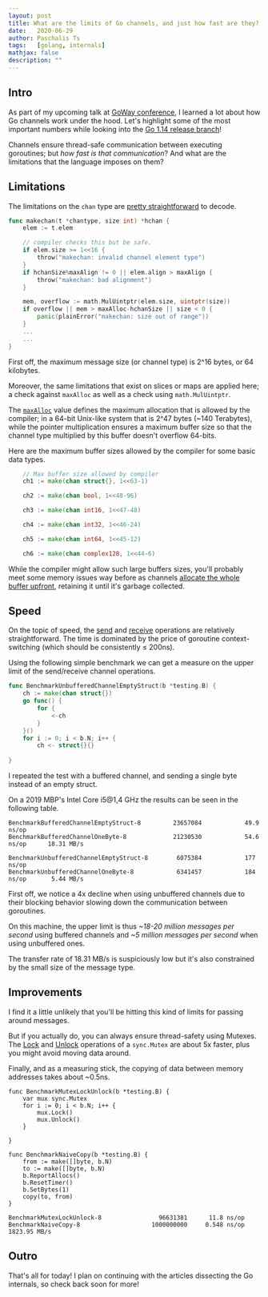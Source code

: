 ```yaml
---
layout: post
title: What are the limits of Go channels, and just how fast are they?
date:   2020-06-29
author: Paschalis Ts
tags:   [golang, internals]
mathjax: false
description: ""
---
```


## Intro

As part of my upcoming talk at [GoWay conference](http://goway.io/), I learned a lot about how Go channels work under the hood. Let's highlight some of the most important numbers while looking into the [Go 1.14 release branch](https://github.com/golang/go/tree/release-branch.go1.14)!

Channels ensure thread-safe communication between executing goroutines; but *how fast is that communication*? And what are the limitations that the language imposes on them?

## Limitations

The limitations on the `chan` type are [pretty straightforward](https://github.com/golang/go/blob/release-branch.go1.14/src/runtime/chan.go#L71) to decode.
```go
func makechan(t *chantype, size int) *hchan {
	elem := t.elem

	// compiler checks this but be safe.
	if elem.size >= 1<<16 {
		throw("makechan: invalid channel element type")
	}
	if hchanSize%maxAlign != 0 || elem.align > maxAlign {
		throw("makechan: bad alignment")
	}

	mem, overflow := math.MulUintptr(elem.size, uintptr(size))
	if overflow || mem > maxAlloc-hchanSize || size < 0 {
		panic(plainError("makechan: size out of range"))
	}
	...
	...
}
```

First off, the maximum message size (or channel type) is 2^16 bytes, or 64 kilobytes.

Moreover, the same limitations that exist on slices or maps are applied here; a check against `maxAlloc` as well as a check using `math.MulUintptr`.

The [`maxAlloc`](https://github.com/golang/go/blob/67d894ee652a3c6fd0a883a33b86686371b96a0e/src/runtime/malloc.go#L217) value defines the maximum allocation that is allowed by the compiler; in a 64-bit Unix-like system that is 2^47 bytes (~140 Terabytes), while the pointer multiplication ensures a maximum buffer size so that the channel type multiplied by this buffer doesn't overflow 64-bits.

Here are the maximum buffer sizes allowed by the compiler for some basic data types.
```go
    // Max buffer size allowed by compiler
    ch1 := make(chan struct{}, 1<<63-1)

    ch2 := make(chan bool, 1<<48-96)

    ch3 := make(chan int16, 1<<47-48)

    ch4 := make(chan int32, 1<<46-24)

    ch5 := make(chan int64, 1<<45-12)

    ch6 := make(chan complex128, 1<<44-6)
```

While the compiler might allow such large buffers sizes, you'll probably meet some memory issues way before as channels [allocate the whole buffer upfront](https://github.com/golang/go/blob/67d894ee652a3c6fd0a883a33b86686371b96a0e/src/runtime/chan.go#L101), retaining it until it's garbage collected.

## Speed

On the topic of speed, the [send](https://github.com/golang/go/blob/67d894ee652a3c6fd0a883a33b86686371b96a0e/src/runtime/chan.go#L142) and [receive](https://github.com/golang/go/blob/67d894ee652a3c6fd0a883a33b86686371b96a0e/src/runtime/chan.go#L422) operations are relatively straightforward. The time is dominated by the price of goroutine context-switching (which should be consistently ≤ 200ns).

Using the following simple benchmark we can get a measure on the upper limit of the send/receive channel operations.
```go
func BenchmarkUnbufferedChannelEmptyStruct(b *testing.B) {
    ch := make(chan struct{})
    go func() {
        for {
            <-ch
        }
    }()
    for i := 0; i < b.N; i++ {
        ch <- struct{}{}
    
}
```

I repeated the test with a buffered channel, and sending a single byte instead of an empty struct. 

On a 2019 MBP's Intel Core i5@1,4 GHz the results can be seen in the following table.

```
BenchmarkBufferedChannelEmptyStruct-8         23657084            49.9 ns/op
BenchmarkBufferedChannelOneByte-8             21230530            54.6 ns/op      18.31 MB/s

BenchmarkUnbufferedChannelEmptyStruct-8        6075384            177 ns/op
BenchmarkUnbufferedChannelOneByte-8            6341457            184 ns/op       5.44 MB/s
```

First off, we notice a 4x decline when using unbuffered channels due to their blocking behavior slowing down the communication between goroutines.

On this machine, the upper limit is thus *~18-20 million messages per second* using buffered channels and *~5 million messages per second* when using unbuffered ones.

The transfer rate of 18.31 MB/s is suspiciously low but it's also constrained by the small size of the message type.
## Improvements
I find it a little unlikely that you'll be hitting this kind of limits for passing around messages.

But if you actually do, you can always ensure thread-safety using Mutexes. The [Lock](https://github.com/golang/go/blob/efed90aedc039caffb6e412e31ee2f1fa4094bce/src/sync/mutex.go#L72) and [Unlock](https://github.com/golang/go/blob/efed90aedc039caffb6e412e31ee2f1fa4094bce/src/sync/mutex.go#L179) operations of a `sync.Mutex` are about 5x faster, plus you might avoid moving data around.

Finally, and as a measuring stick, the copying of data between memory addresses takes about ~0.5ns.

```
func BenchmarkMutexLockUnlock(b *testing.B) {
    var mux sync.Mutex
    for i := 0; i < b.N; i++ {
        mux.Lock()
        mux.Unlock()
    }

}

func BenchmarkNaiveCopy(b *testing.B) {
    from := make([]byte, b.N)
    to := make([]byte, b.N)
    b.ReportAllocs()
    b.ResetTimer()
    b.SetBytes(1)
    copy(to, from)
}

BenchmarkMutexLockUnlock-8                96631381	    11.8 ns/op
BenchmarkNaiveCopy-8                    1000000000	   0.548 ns/op	   1823.95 MB/s
```


## Outro
That's all for today! I plan on continuing with the articles dissecting the Go internals, so check back soon for more!
